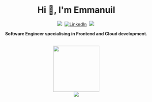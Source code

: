 <h1 align="center"><b>Hi 👋, I'm Emmanuil</b></h1>

<p align="center">
<a href="https://eb1811.github.io/"><img src="https://img.shields.io/badge/PORTFOLIO-CC6699?style=for-the-badge&logoColor=white alt="Portfolio" /></a>&nbsp;
<a href="https://www.linkedin.com/in/emmanuils-borov/"><img src="https://img.shields.io/badge/LinkedIn-0077B5?style=for-the-badge&logo=linkedin&logoColor=white)" alt="LinkedIn" /></a>&nbsp;
<a href="https://dev.to/emmanuilsb"><img src="https://img.shields.io/badge/dev.to-0A0A0A?style=for-the-badge&logo=dev.to&logoColor=white alt="Dev.to" /></a>&nbsp;
</p>

<p align="center"><b>Software Engineer specialising in Frontend and Cloud development.</b></p>
<br/>
<div align= "center">
  <img height= "150" src="https://github-readme-stats.vercel.app/api/top-langs/?username=EB1811&theme=react&layout=compact" />
</div>
<div align="center">
  <img src="http://github-readme-streak-stats.herokuapp.com?user=EB1811&theme=algolia&background=0d1117&hide_border=true" />
</div>
